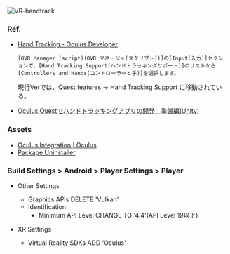 ![VR-handtrack](https://user-images.githubusercontent.com/43542677/83660351-b16a5200-a5ff-11ea-85f4-37edec0a6a19.gif)

### Ref.
- [Hand Tracking - Oculus Developer](https://developer.oculus.com/documentation/unity/unity-handtracking/?locale=ja_JP&device=QUEST)
  ~~~
  [OVR Manager (script)(OVR マネージャ(スクリプト))]の[Input(入力)]セクションで、[Hand Tracking Support(ハンドトラッキングサポート)]のリストから[Controllers and Hands(コントローラーと手)]を選択します。
  ~~~
  現行Verでは、Quest features -> Hand Tracking Support に移動されている。

- [Oculus Questでハンドトラッキングアプリの開発　準備編(Unity)](https://note.com/simeis512/n/n195ff642c2d5)

### Assets
- [Oculus Integration | Oculus](https://assetstore.unity.com/packages/tools/integration/oculus-integration-82022)
- [Package Uninstaller](https://assetstore.unity.com/packages/tools/utilities/package-uninstaller-35439)

### Build Settings > Android > Player Settings > Player
- Other Settings
  - Graphics APIs
    DELETE 'Vulkan'
  - Identification
    - Minimum API Level
      CHANGE TO '4.4'(API Level 19以上)

- XR Settings
  - Virtual Reality SDKs
    ADD 'Oculus'
